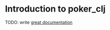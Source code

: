 # Introduction to poker_clj

TODO: write [great documentation](http://jacobian.org/writing/what-to-write/)
